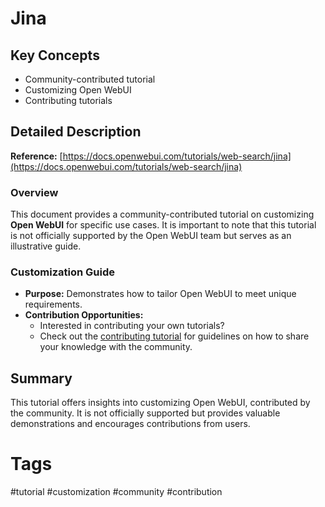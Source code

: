 # Jina

## Key Concepts
- Community-contributed tutorial
- Customizing Open WebUI
- Contributing tutorials

## Detailed Description

**Reference:** [https://docs.openwebui.com/tutorials/web-search/jina](https://docs.openwebui.com/tutorials/web-search/jina)

### Overview
This document provides a community-contributed tutorial on customizing **Open WebUI** for specific use cases. It is important to note that this tutorial is not officially supported by the Open WebUI team but serves as an illustrative guide.

### Customization Guide

- **Purpose:** Demonstrates how to tailor Open WebUI to meet unique requirements.
- **Contribution Opportunities:**
  - Interested in contributing your own tutorials?
  - Check out the [contributing tutorial](https://docs.openwebui.com/tutorials/web-search/jina) for guidelines on how to share your knowledge with the community.

## Summary
This tutorial offers insights into customizing Open WebUI, contributed by the community. It is not officially supported but provides valuable demonstrations and encourages contributions from users.

# Tags
#tutorial #customization #community #contribution